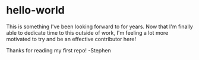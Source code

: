# hello-world
This is something I've been looking forward to for years. Now that I'm finally able to dedicate time to this outside of work, I'm feeling a lot more motivated to try and be an effective contributor here!

Thanks for reading my first repo!
-Stephen
